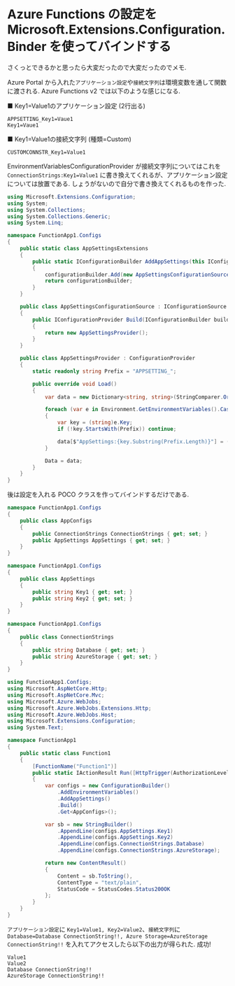 # Azure Functions の設定を Microsoft.Extensions.Configuration.Binder を使ってバインドする

さくっとできるかと思ったら大変だったので大変だったのでメモ.

Azure Portal から入れた`アプリケーション設定`や`接続文字列`は環境変数を通して関数に渡される. Azure Functions v2 では以下のような感じになる.

■ Key1=Value1のアプリケーション設定 (2行出る)

```
APPSETTING_Key1=Vaue1
Key1=Vaue1
```

■ Key1=Value1の接続文字列 (種類=Custom)

```
CUSTOMCONNSTR_Key1=Value1
```

EnvironmentVariablesConfigurationProvider が接続文字列についてはこれを `ConnectionStrings:Key1=Value1` に書き換えてくれるが、アプリケーション設定については放置である. しょうがないので自分で書き換えてくれるものを作った.

```AppSettingsProvider.cs
using Microsoft.Extensions.Configuration;
using System;
using System.Collections;
using System.Collections.Generic;
using System.Linq;

namespace FunctionApp1.Configs
{
    public static class AppSettingsExtensions
    {
        public static IConfigurationBuilder AddAppSettings(this IConfigurationBuilder configurationBuilder)
        {
            configurationBuilder.Add(new AppSettingsConfigurationSource());
            return configurationBuilder;
        }
    }

    public class AppSettingsConfigurationSource : IConfigurationSource
    {
        public IConfigurationProvider Build(IConfigurationBuilder builder)
        {
            return new AppSettingsProvider();
        }
    }

    public class AppSettingsProvider : ConfigurationProvider
    {
        static readonly string Prefix = "APPSETTING_";

        public override void Load()
        {
            var data = new Dictionary<string, string>(StringComparer.OrdinalIgnoreCase);

            foreach (var e in Environment.GetEnvironmentVariables().Cast<DictionaryEntry>())
            {
                var key = (string)e.Key;
                if (!key.StartsWith(Prefix)) continue;

                data[$"AppSettings:{key.Substring(Prefix.Length)}"] = (string)e.Value;
            }

            Data = data;
        }
    }
}
```

後は設定を入れる POCO クラスを作ってバインドするだけである.

```AppConfigs.cs
namespace FunctionApp1.Configs
{
    public class AppConfigs
    {
        public ConnectionStrings ConnectionStrings { get; set; }
        public AppSettings AppSettings { get; set; }
    }
}
```

```AppSettings.cs
namespace FunctionApp1.Configs
{
    public class AppSettings
    {
        public string Key1 { get; set; }
        public string Key2 { get; set; }
    }
}
```

```ConnectionStrings.cs
namespace FunctionApp1.Configs
{
    public class ConnectionStrings
    {
        public string Database { get; set; }
        public string AzureStorage { get; set; }
    }
}
```

```Function1.cs
using FunctionApp1.Configs;
using Microsoft.AspNetCore.Http;
using Microsoft.AspNetCore.Mvc;
using Microsoft.Azure.WebJobs;
using Microsoft.Azure.WebJobs.Extensions.Http;
using Microsoft.Azure.WebJobs.Host;
using Microsoft.Extensions.Configuration;
using System.Text;

namespace FunctionApp1
{
    public static class Function1
    {
        [FunctionName("Function1")]
        public static IActionResult Run([HttpTrigger(AuthorizationLevel.Anonymous, "get", "post", Route = null)]HttpRequest req, TraceWriter log)
        {
            var configs = new ConfigurationBuilder()
                .AddEnvironmentVariables()
                .AddAppSettings()
                .Build()
                .Get<AppConfigs>();

            var sb = new StringBuilder()
                .AppendLine(configs.AppSettings.Key1)
                .AppendLine(configs.AppSettings.Key2)
                .AppendLine(configs.ConnectionStrings.Database)
                .AppendLine(configs.ConnectionStrings.AzureStorage);

            return new ContentResult()
            {
                Content = sb.ToString(),
                ContentType = "text/plain",
                StatusCode = StatusCodes.Status200OK
            };
        }
    }
}
```

`アプリケーション設定`に `Key1=Value1, Key2=Value2`、`接続文字列`に `Database=Database ConnectionString!!, Azure Storage=AzureStorage ConnectionString!!` を入れてアクセスしたら以下の出力が得られた. 成功!

```
Value1
Value2
Database ConnectionString!!
AzureStorage ConnectionString!!
```
